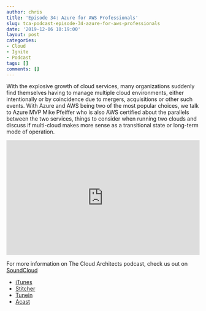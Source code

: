 ```yaml
---
author: chris
title: 'Episode 34: Azure for AWS Professionals'
slug: tca-podcast-episode-34-azure-for-aws-professionals
date: '2019-12-06 10:19:00'
layout: post
categories:
- Cloud
- Ignite
- Podcast
tags: []
comments: []
---
```


With the explosive growth of cloud services, many organizations suddenly find themselves having to manage multiple cloud environments, either intentionally or by coincidence due to mergers, acquisitions or other such events. With Azure and AWS being two of the most popular choices, we talk to Azure MVP Mike Pfeiffer who is also AWS certified about the parallels between the two services, things to consider when running two clouds and discuss if multi-cloud makes more sense as a transitional state or long-term mode of operation.

<p><iframe width="100%" height="300" scrolling="no" frameborder="no" allow="autoplay" src="https://w.soundcloud.com/player/?url=https%3A//api.soundcloud.com/tracks/723701563&color=%23ff5500&auto_play=false&hide_related=false&show_comments=true&show_user=true&show_reposts=false&show_teaser=true&visual=true"></iframe></p>

For more information on The Cloud Architects podcast, check us out on [SoundCloud](https://soundcloud.com/thecloudarchitects/)

*   [iTunes](https://itunes.apple.com/us/podcast/the-cloud-architects-podcast/id1264479296?mt=2)
*   [Stitcher](https://www.stitcher.com/podcast/the-cloud-architects/the-cloud-achitects)
*   [Tunein](https://tunein.com/radio/The-Cloud-Architects-Podcast-p1026315/)
*   [Acast](https://www.acast.com/thecloudarchitectspodcast)
